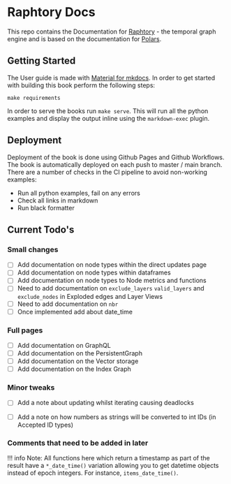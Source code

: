 # Raphtory Docs

This repo contains the Documentation for [Raphtory](https://github.com/Pometry/Raphtory) - the temporal graph engine and is based on the documentation for [Polars](https://github.com/pola-rs/polars).

## Getting Started

The User guide is made with [Material for mkdocs](https://squidfunk.github.io/mkdocs-material/). In order to get started with building this book perform the following steps:

```shell
make requirements

```

In order to serve the books run `make serve`. This will run all the python examples and display the output inline using the `markdown-exec` plugin.

## Deployment

Deployment of the book is done using Github Pages and Github Workflows. The book is automatically deployed on each push to master / main branch. There are a number of checks in the CI pipeline to avoid non-working examples:

- Run all python examples, fail on any errors
- Check all links in markdown
- Run black formatter

## Current Todo's

### Small changes
- [ ] Add documentation on node types within the direct updates page
- [ ] Add documentation on node types within dataframes
- [ ] Add documentation on node types to Node metrics and functions
- [ ] Need to add documentation on `exclude_layers` `valid_layers` and `exclude_nodes` in Exploded edges and Layer Views
- [ ] Need to add documentation on `nbr`
- [ ] Once implemented add about date_time

### Full pages 
- [ ] Add documentation on GraphQL
- [ ] Add documentation on the PersistentGraph
- [ ] Add documentation on the Vector storage
- [ ] Add documentation on the Index Graph

### Minor tweaks 
- [ ] Add a note about updating whilst iterating causing deadlocks
- [ ] Add a note on how numbers as strings will be converted to int IDs (in Accepted ID types)




### Comments that need to be added in later

!!! info 
    Note: All functions here which return a timestamp as part of the result have a `*_date_time()` variation allowing you to get datetime objects instead of epoch integers. For instance, `items_date_time()`.